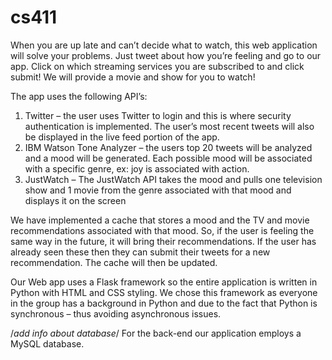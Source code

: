 # cs411
When you are up late and can’t decide what to watch, this web application will solve your problems. Just tweet about how you’re feeling and go to our app. Click on which streaming services you are subscribed to and click submit! We will provide a movie and show for you to watch!

The app uses the following API’s:
1.	Twitter – the user uses Twitter to login and this is where security authentication is implemented. The user’s most recent tweets will also be displayed in the live feed portion of the app.
2.	IBM Watson Tone Analyzer – the users top 20 tweets will be analyzed and a mood will be generated. Each possible mood will be associated with a specific genre, ex: joy is associated with action. 
3.	JustWatch – The JustWatch API takes the mood and pulls one television show and 1 movie from the genre associated with that mood and displays it on the screen

We have implemented a cache that stores a mood and the TV and movie recommendations associated with that mood. So, if the user is feeling the same way in the future, it will bring their recommendations. If the user has already seen these then they can submit their tweets for a new recommendation. The cache will then be updated. 

Our Web app uses a Flask framework so the entire application is written in Python with HTML and CSS styling. We chose this framework as everyone in the group has a background in Python and due to the fact that Python is synchronous – thus avoiding asynchronous issues. 

/*add info about database*/
For the back-end our application employs a MySQL database.
